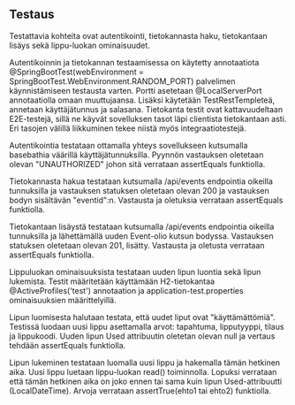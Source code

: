 ## Testaus 

Testattavia kohteita ovat autentikointi, tietokannasta haku, tietokantaan lisäys sekä lippu-luokan ominaisuudet. 

Autentikoinnin ja tietokannan testaamisessa on käytetty annotaatiota @SpringBootTest(webEnvironment = SpringBootTest.WebEnvironment.RANDOM_PORT)
palvelimen käynnistämiseen testausta varten. Portti asetetaan @LocalServerPort annotaatiolla omaan muuttujaansa. Lisäksi käytetään TestRestTempleteä,
annetaan käyttäjätunnus ja salasana. Tietokanta testit ovat kattavuudeltaan E2E-testejä, sillä ne käyvät sovelluksen tasot läpi clientista
tietokantaan asti. Eri tasojen välillä liikkuminen tekee niistä myös integraatiotestejä. 

Autentikointia testataan ottamalla yhteys sovellukseen kutsumalla basebathia väärillä käyttäjätunnuksilla. Pyynnön vastauksen oletetaan
olevan "UNAUTHORIZED" johon sitä verrataan assertEquals funktiolla. 

Tietokannasta hakua testataan kutsumalla /api/events endpointia oikeilla tunnuksilla ja vastauksen statuksen oletetaan olevan 200 ja vastauksen
bodyn sisältävän "eventid":n. Vastausta ja oletuksia verrataan assertEquals funktiolla.

Tietokantaan lisäystä testataan kutsumalla /api/events endpointia oikeilla tunnuksilla ja lähettämällä uuden Event-olio kutsun bodyssa. Vastauksen
statuksen oletetaan olevan 201, lisätty. Vastausta ja oletusta verrataan assertEquals funktiolla.

Lippuluokan ominaisuuksista testataan uuden lipun luontia sekä lipun lukemista. Testit määritetään käyttämään H2-tietokantaa @ActiveProfiles('test')
annotaation ja application-test.properties ominaisuuksien määrittelyillä. 

Lipun luomisesta halutaan testata, että uudet liput ovat "käyttämättömiä". Testissä luodaan uusi lippu asettamalla arvot: tapahtuma, lipputyyppi, tilaus ja lippukoodi.
Uuden lipun Used attribuutin oletetan olevan null ja vertaus tehdään assertEquals funktiolla.

Lipun lukeminen testataan luomalla uusi lippu ja hakemalla tämän hetkinen aika. Uusi lippu luetaan lippu-luokan read() toiminnolla. Lopuksi verrataan
että tämän hetkinen aika on joko ennen tai sama kuin lipun Used-attribuutti (LocalDateTime). Arvoja verrataan assertTrue(ehto1 tai ehto2) funktiolla.
